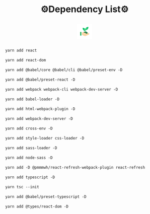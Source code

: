 <h1 align="center">   
⚙️Dependency List⚙️
</h1>

<h2 align="center">   

  ![](https://github.com/Raphael-GC/plant-manager/blob/main/assets/favicon.png)  
</h2>



`yarn add react`

`yarn add react-dom`  <!--- Necessário para utilizarmos o react na web, pois no permite acessar a árvore de elementos do HTML no Javascript (react) -->

`yarn add @babel/core @babel/cli @babel/preset-env -D` <!--- O '-D' significa que é pra instalar essas dependências com viés de desenvolvimento. Estou dizendo ao editor que não precisarei disso quando minha aplicação estiver executando online. O cli serve para que eu consiga executar o Babel pela linha de comando. O present-env identifica o ambiente onde nossa aplicação está sendo executada, para realizar uma conversão personalizada e enxuta.-->

`yarn add @babel/preset-react -D` <!--- Necessário para que o Babel possa interpretar o HTML dentro Javascript.-->

`yarn add webpack webpack-cli webpack-dev-server -D` 

`yarn add babel-loader -D` <!--- Cuida da integração entre o Babel e o Webpack.-->

`yarn add html-webpack-plugin -D` <!--- Retira a necessidade de usarmos a tag Script, apontando para o nosso arquivo Bundle.js (Build File), no arquivo index.html .-->

`yarn add webpack-dev-server -D` <!--- Biblioteca que elimina a necessidade de executar o comando yarn webpack toda vez que modificamos o código, pois desta forma ele passa a observar o código e atualiza-lo automaticamente.-->

`yarn add cross-env -D` <!--- Nos permite criar variaveis de ambiente, independentemente do SO que estivermos usando.-->

`yarn add style-loader css-loader -D` <!--- Sao os LOADERS que utilizamos nas regras Webpack para que nosso arquivos CSS possam ser lidos pela aplicacao. -->

`yarn add sass-loader -D` <!--- O mesmo dos loaders anteriores, mas este e especificos para arquivos SASS.-->

`yarn add node-sass -D` <!--- Instalando o Pre-processador SASS, que amplia as possibilidades do CSS puro.-->

`yarn add -D @pmmmwh/react-refresh-webpack-plugin react-refresh` <!--- Nos permite fazer alteracoes em nosso codigo, refletir essas alteracoes no browser, mantendo o estado atual dos componentes. Uma aplicacao pratica seria em carrinho de compras por exemplo. Poderiamos fazer alteracoes no codigo durante o desenvolvimento, resetando a aplicacao, mas sem que os itens que ja estavam no carrinho fossem perdidos.-->

`yarn add typescript -D`

`yarn tsc --init` <!--- Este comando cria o arquivo tsconfig.json -->

`yarn add @babel/preset-typescript -D` <!--- Por padrao o babel nao interpreta arquivos em typescript, e com isso habilitamos essa funcao nele. -->

`yarn add @types/react-dom -D` <!--- Lib necessaria para que o Typescript reconheca libs de terceiros e que nao possuem tipagem definida por padrao. -->